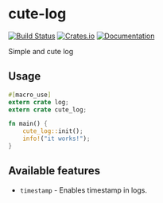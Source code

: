 # cute-log

[![Build Status](https://travis-ci.org/DoumanAsh/cute-log.svg?branch=master)](https://travis-ci.org/DoumanAsh/cute-log)
[![Crates.io](https://img.shields.io/crates/v/cute-log.svg)](https://crates.io/crates/cute-log)
[![Documentation](https://docs.rs/cute-log/badge.svg)](https://docs.rs/crate/cute-log/)

Simple and cute log

## Usage

```rust
#[macro_use]
extern crate log;
extern crate cute_log;

fn main() {
    cute_log::init();
    info!("it works!");
}
```

## Available features

- `timestamp` - Enables timestamp in logs.
